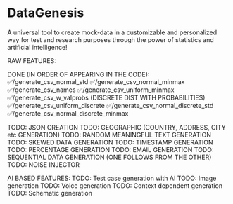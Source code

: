 # DataGenesis

A universal tool to create mock-data in a customizable and personalized way for test and research purposes through the power of statistics and artificial intelligence!

RAW FEATURES:

DONE (IN ORDER OF APPEARING IN THE CODE):
✅/generate_csv_normal_std
✅/generate_csv_normal_minmax
✅/generate_csv_names
✅/generate_csv_uniform_minmax
✅/generate_csv_w_valprobs (DISCRETE DIST WITH PROBABILITIES)
✅/generate_csv_uniform_discrete
✅/generate_csv_normal_discrete_std
✅/generate_csv_normal_discrete_minmax

TODO: JSON CREATION
TODO: GEOGRAPHIC (COUNTRY, ADDRESS, CITY etc GENERATION)
TODO: RANDOM MEANINGFUL TEXT GENERATION
TODO: SKEWED DATA GENERATION
TODO: TIMESTAMP GENERATION
TODO: PERCENTAGE GENERATION
TODO: EMAIL GENERATION
TODO: SEQUENTIAL DATA GENERATION (ONE FOLLOWS FROM THE OTHER)
TODO: NOISE INJECTOR

AI BASED FEATURES:
TODO: Test case generation with AI
TODO: Image generation
TODO: Voice generation
TODO: Context dependent generation
TODO: Schematic generation
